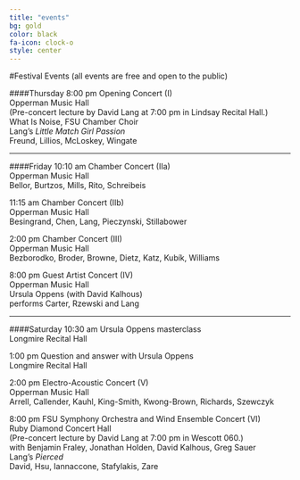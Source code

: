 ```yaml
---
title: "events"
bg: gold
color: black
fa-icon: clock-o
style: center
---
```

#Festival Events
(all events are free and open to the public)

####Thursday
8:00 pm Opening Concert (I)<br />
Opperman Music Hall<br />
(Pre-concert lecture by David Lang at 7:00 pm in Lindsay Recital Hall.)<br />
What Is Noise, FSU Chamber Choir<br />
Lang’s *Little Match Girl Passion*<br />
Freund, Lillios, McLoskey, Wingate

---------------------------------------

####Friday
10:10 am Chamber Concert (IIa)<br />
Opperman Music Hall<br />
Bellor, Burtzos, Mills, Rito, Schreibeis

11:15 am Chamber Concert (IIb)<br />
Opperman Music Hall<br />
Besingrand, Chen, Lang, Pieczynski, Stillabower

2:00 pm Chamber Concert (III)<br />
Opperman Music Hall<br />
Bezborodko, Broder, Browne, Dietz, Katz, Kubík, Williams

8:00 pm Guest Artist Concert (IV)<br />
Opperman Music Hall<br />
Ursula Oppens (with David Kalhous)<br />
performs Carter, Rzewski and Lang

---------------------------------------

####Saturday
10:30 am Ursula Oppens masterclass<br />
Longmire Recital Hall

1:00 pm Question and answer with Ursula Oppens<br />
Longmire Recital Hall

2:00 pm Electro-Acoustic Concert (V)<br />
Opperman Music Hall<br />
Arrell, Callender, Kauhl, King-Smith, Kwong-Brown, Richards, Szewczyk

8:00 pm FSU Symphony Orchestra and Wind Ensemble Concert (VI)<br />
Ruby Diamond Concert Hall<br />
(Pre-concert lecture by David Lang at 7:00 pm in Wescott 060.)<br />
with Benjamin Fraley, Jonathan Holden, David Kalhous, Greg Sauer<br />
Lang’s *Pierced*<br />
David, Hsu, Iannaccone, Stafylakis, Zare



